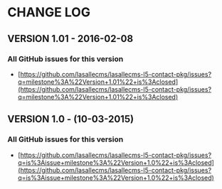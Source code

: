 # CHANGE LOG

## VERSION 1.01 - 2016-02-08

### All GitHub issues for this version
* [https://github.com/lasallecms/lasallecms-l5-contact-pkg/issues?q=milestone%3A%22Version+1.01%22+is%3Aclosed](https://github.com/lasallecms/lasallecms-l5-contact-pkg/issues?q=milestone%3A%22Version+1.01%22+is%3Aclosed)

## VERSION 1.0 - (10-03-2015)

### All GitHub issues for this version
* [https://github.com/lasallecms/lasallecms-l5-contact-pkg/issues?q=is%3Aissue+milestone%3A%22Version+1.0%22+is%3Aclosed](https://github.com/lasallecms/lasallecms-l5-contact-pkg/issues?q=is%3Aissue+milestone%3A%22Version+1.0%22+is%3Aclosed)






